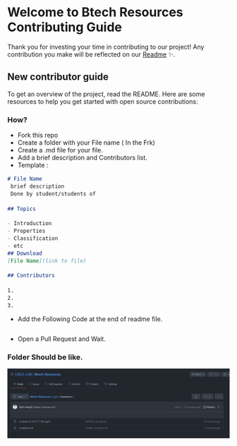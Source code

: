 # Welcome to Btech Resources Contributing Guide

Thank you for investing your time in contributing to our project! Any contribution you make will be reflected on our [Readme](https://github.com/CIRUS-LAB/Btech-Resources/blob/main/README.md#Contributors) ✨.

## New contributor guide

To get an overview of the project, read the README. Here are some resources to help you get started with open source contributions:

### How?
- Fork this repo
- Create a folder with your File name ( In the Frk)
- Create a .md file for your file.
- Add a brief description and Contributors list.
- Template :
```Markdown
# File Name
 brief description
 Done by student/students of

## Topics

- Introduction
- Properties
- Classification
- etc
## Download
[File Name](link to file)

## Contributors

1.
2.
3.

```
- Add the Following Code at the end of readme file.
```
```
- Open a Pull Request and Wait.
### Folder Should be like.
<img align="center" src="https://github.com/CIRUS-LAB/Btech-Resources/blob/main/img/tutorial1.png"  />
